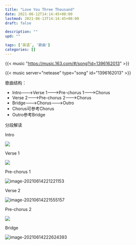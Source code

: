 ```yaml
---
title: "Love You Three Thousand"
date: 2021-06-12T14:14:45+08:00
lastmod: 2021-06-13T14:14:45+08:00
draft: false

description: ""
upd: ""

tags: [‘英语’, '歌曲']
categories: []
---
```


{{< music "https://music.163.com/#/song?id=1396162013" >}}

{{< music server="netease" type="song" id="1396162013" >}}

歌曲结构：

- Intro--->Verse 1--->Pre-chorus 1--->Chorus
- Verse 2--->Pre-chorus 2--->Chorus
- Bridge--->Chorus--->Outro
- Chorus可参考Chorus
- Outro参考Bridge

分段解读

Intro

![](https://gitee.com/henrywu97/figbed/raw/master/Figs/20210614220849.png)

Verse 1

![](https://gitee.com/henrywu97/figbed/raw/master/Figs/20210614221439.png)

Pre-chorus 1

![image-20210614221221153](https://gitee.com/henrywu97/figbed/raw/master/Figs/20210614221435.png)

Verse 2

![image-20210614221555157](C:\Users\Wuhao\AppData\Roaming\Typora\typora-user-images\image-20210614221555157.png)

Pre-chorus 2

![](https://gitee.com/henrywu97/figbed/raw/master/Figs/20210614222628.png)

Bridge

![image-20210614222624393](https://gitee.com/henrywu97/figbed/raw/master/Figs/20210614222625.png)